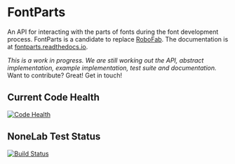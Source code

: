 # FontParts

An API for interacting with the parts of fonts during the font development process. FontParts is a candidate to replace [RoboFab](http://robofab.com). The documentation is at [fontparts.readthedocs.io](http://fontparts.readthedocs.io/en/latest/).

*This is a work in progress. We are still working out the API, abstract implementation, example implementation, test suite and documentation.* Want to contribute? Great! Get in touch!

## Current Code Health

[![Code Health](https://landscape.io/github/robofab-developers/fontParts/master/landscape.svg?style=flat-square)](https://landscape.io/github/robofab-developers/fontParts/master)

## NoneLab Test Status

[![Build Status](https://travis-ci.org/robofab-developers/fontParts.svg?branch=master)](https://travis-ci.org/robofab-developers/fontParts)

